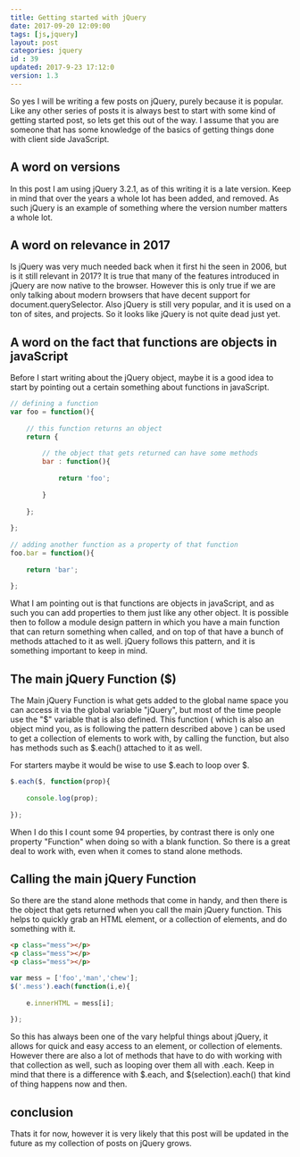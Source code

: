 ```yaml
---
title: Getting started with jQuery
date: 2017-09-20 12:09:00
tags: [js,jquery]
layout: post
categories: jquery
id : 39
updated: 2017-9-23 17:12:0
version: 1.3
---
```


So yes I will be writing a few posts on jQuery, purely because it is popular. Like any other series of posts it is always best to start with some kind of getting started post, so lets get this out of the way. I assume that you are someone that has some knowledge of the basics of getting things done with client side JavaScript.

<!-- more -->

## A word on versions

In this post I am using jQuery 3.2.1, as of this writing it is a late version. Keep in mind that over the years a whole lot has been added, and removed. As such jQuery is an example of something where the version number matters a whole lot.

## A word on relevance in 2017

Is jQuery was very much needed back when it first hi the seen in 2006, but is it still relevant in 2017? It is true that many of the features introduced in jQuery are now native to the browser. However this is only true if we are only talking about modern browsers that have decent support for document.querySelector. Also jQuery is still very popular, and it is used on a ton of sites, and projects. So it looks like jQuery is not quite dead just yet.

## A word on the fact that functions are objects in javaScript

Before I start writing about the jQuery object, maybe it is a good idea to start by pointing out a certain something about functions in javaScript.

```js
// defining a function
var foo = function(){
 
    // this function returns an object
    return {
 
        // the object that gets returned can have some methods
        bar : function(){
 
            return 'foo';
 
        }
 
    };
 
};
 
// adding another function as a property of that function
foo.bar = function(){
 
    return 'bar';
 
};
```

What I am pointing out is that functions are objects in javaScript, and as such you can add properties to them just like any other object. It is possible then to follow a module design pattern in which you have a main function that can return something when called, and on top of that have a bunch of methods attached to it as well. jQuery follows this pattern, and it is something important to keep in mind.

## The main jQuery Function ($)

The Main jQuery Function is what gets added to the global name space you can access it via the global variable "jQuery", but most of the time people use the "$" variable that is also defined. This function ( which is also an object mind you, as is following the pattern described above ) can be used to get a collection of elements to work with, by calling the function, but also has methods such as $.each() attached to it as well.

For starters maybe it would be wise to use $.each to loop over $.
```js
$.each($, function(prop){
 
    console.log(prop);
 
});
```
When I do this I count some 94 properties, by contrast there is only one property \"Function\" when doing so with a blank function. So there is a great deal to work with, even when it comes to stand alone methods.

## Calling the main jQuery Function

So there are the stand alone methods that come in handy, and then there is the object that gets returned when you call the main jQuery function. This helps to quickly grab an HTML element, or a collection of elements, and do something with it.

```html
<p class="mess"></p>
<p class="mess"></p>
<p class="mess"></p>
```

```js
var mess = ['foo','man','chew'];
$('.mess').each(function(i,e){
 
    e.innerHTML = mess[i];
 
});
```

So this has always been one of the vary helpful things about jQuery, it allows for quick and easy access to an element, or collection of elements. However there are also a lot of methods that have to do with working with that collection as well, such as looping over them all with .each. Keep in mind that there is a difference with $.each, and $(selection).each() that kind of thing happens now and then.

## conclusion

Thats it for now, however it is very likely that this post will be updated in the future as my collection of posts on jQuery grows.